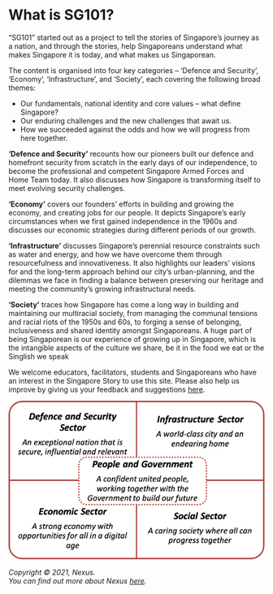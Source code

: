 # What is SG101? 
“SG101” started out as a project to tell the stories of Singapore’s journey as a nation, and through the stories, help Singaporeans understand what makes Singapore it is today, and what makes us Singaporean. 

The content is organised into four key categories – ‘Defence and Security’, ‘Economy’, ‘Infrastructure’, and ‘Society’, each covering the following broad themes:

* Our fundamentals, national identity and core values – what define Singapore?
* Our enduring challenges and the new challenges that await us.
* How we succeeded against the odds and how we will progress from here together.

**‘Defence and Security’** recounts how our pioneers built our defence and homefront security from scratch in the early days of our independence, to become the professional and competent Singapore Armed Forces and Home Team today. It also discusses how Singapore is transforming itself to meet evolving security challenges.

**‘Economy’** covers our founders’ efforts in building and growing the economy, and creating jobs for our people. It depicts Singapore’s early circumstances when we first gained independence in the 1960s and discusses our economic strategies during different periods of our growth. 

**‘Infrastructure’** discusses Singapore’s perennial resource constraints such as water and energy, and how we have overcome them through resourcefulness and innovativeness. It also highlights our leaders’ visions for and the long-term approach behind our city’s urban-planning, and the dilemmas we face in finding a balance between preserving our heritage and meeting the community’s growing infrastructural needs.

**‘Society’** traces how Singapore has come a long way in building and maintaining our multiracial society, from managing the communal tensions and racial riots of the 1950s and 60s, to forging a sense of belonging, inclusiveness and shared identity amongst Singaporeans. A huge part of being Singaporean is our experience of growing up in Singapore, which is the intangible aspects of the culture we share, be it in the food we eat or the Singlish we speak 

We welcome educators, facilitators, students and Singaporeans who have an interest in the Singapore Story to use this site. Please also help us improve by giving us your feedback and suggestions [here](https://go.gov.sg/sg101survey).  


![Alternative Text](/assets/1.png)
	
	
	
*Copyright © 2021, Nexus. <br>
You can find out more about Nexus [here](https://www.mindef.gov.sg/oms/nexus/index.html).*

